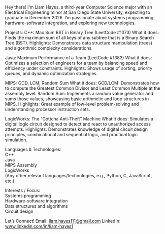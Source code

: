 Hey there!
I'm Liam Hayes, a third-year Computer Science major with an Electrical Engineering minor at San Diego State University, expecting to graduate in December 2026.
I’m passionate about systems programming, hardware-software integration, and exploring new technologies.


Projects:
C++: Max Sum BST in Binary Tree (LeetCode #1373) 
  What it does: Finds the maximum sum of all keys of any subtree that is a Binary Search Tree (BST).
  Highlights: Demonstrates data structure manipulation (trees) and algorithmic complexity considerations.

Java: Maximum Performance of a Team (LeetCode #1383)
  What it does: Optimizes a selection of engineers for a team by balancing speed and efficiency under constraints.
  Highlights: Shows usage of sorting, priority queues, and dynamic optimization strategies.

MIPS: GCD, LCM, Random Sum
What it does:
  GCD/LCM: Demonstrates how to compute the Greatest Common Divisor and Least Common Multiple at the assembly level.
  Random Sum: Implements a random value generator and sums those values, showcasing basic arithmetic and loop structures in MIPS.
  Highlights: Great example of low-level problem-solving and understanding processor instruction sets.

LogicWorks: The “Gottcha Anti-Theft” Machine
  What it does: Simulates a digital logic circuit designed to detect and react to unauthorized access attempts.
  Highlights: Demonstrates knowledge of digital circuit design principles, combinational and sequential logic, and practical logic simulation.


Languages & Technologies:  
C++  
Java  
MIPS Assembly  
LogicWorks  
(Any other relevant languages/technologies, e.g., Python, C, JavaScript, etc.)


Interests / Focus:  
Systems programming  
Hardware-software integration  
Data structures and algorithms  
Circuit design


Let’s Connect!
Email: liam.hayes111@gmail.com
LinkedIn: www.linkedin.com/in/liam-hayes1
